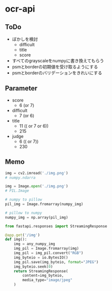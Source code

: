 # ocr-api

## ToDo

- ぼかしを検討
  - difficult
  - title
  - score
- すべてのgrayscaleをnumpyに書き換えてもらう
- psmとborderの初期値を受け取るようにする
- psmとborderのバリデーションをきれいにする

## Parameter

- score
  - 6 (or 7)
- difficult
  - 7 (or 6)
- title
  - 11 (( or 7 or 6))
  - 215
- judge
  - 6 (( or 7))
  - 230

## Memo

```python
img = cv2.imread('./img.png')
# numpy.ndarra
```

```python
img = Image.open('./img.png')
# PIL.Image
```

```python
# numpy to pillow
pil_img = Image.fromarray(numpy_img)

# pillow to numpy
numpy_img = np.array(pil_img)
```

```python
from fastapi.responses import StreamingResponse

@app.get('/img')
def img():
    img = any_numpy_img
    img_pil = Image.fromarray(img)
    img_pil = img_pil.convert("RGB")
    img_byteio = io.BytesIO()
    img_pil.save(img_byteio, format="JPEG")
    img_byteio.seek(0)
    return StreamingResponse(
        content=img_byteio,
        media_type="image/jpeg"
    )
```